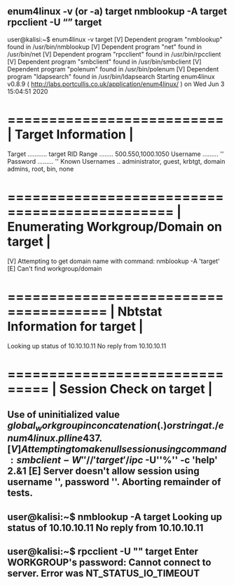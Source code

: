 enum4linux -v (or -a) target
nmblookup -A target
rpcclient -U “” target
---
user@kalisi:~$ enum4linux -v target
[V] Dependent program "nmblookup" found in /usr/bin/nmblookup
[V] Dependent program "net" found in /usr/bin/net
[V] Dependent program "rpcclient" found in /usr/bin/rpcclient
[V] Dependent program "smbclient" found in /usr/bin/smbclient
[V] Dependent program "polenum" found in /usr/bin/polenum
[V] Dependent program "ldapsearch" found in /usr/bin/ldapsearch
Starting enum4linux v0.8.9 ( <http://labs.portcullis.co.uk/application/enum4linux/> ) on Wed Jun  3 15:04:51 2020

 ========================== 
|    Target Information    |
 ========================== 
Target ........... target
RID Range ........ 500.550,1000.1050
Username ......... ''
Password ......... ''
Known Usernames .. administrator, guest, krbtgt, domain admins, root, bin, none


 ============================================== 
|    Enumerating Workgroup/Domain on target    |
 ============================================== 
[V] Attempting to get domain name with command: nmblookup -A 'target'
[E] Can't find workgroup/domain


 ====================================== 
|    Nbtstat Information for target    |
 ====================================== 
Looking up status of 10.10.10.11
No reply from 10.10.10.11

 =============================== 
|    Session Check on target    |
 =============================== 
Use of uninitialized value $global_workgroup in concatenation (.) or string at ./enum4linux.pl line 437.
[V] Attempting to make null session using command: smbclient -W '' //'target'/ipc$ -U''%'' -c 'help' 2.&1
[E] Server doesn't allow session using username '', password ''.  Aborting remainder of tests.
---
user@kalisi:~$ nmblookup -A target
Looking up status of 10.10.10.11
No reply from 10.10.10.11
---
user@kalisi:~$ rpcclient -U "" target
Enter WORKGROUP\'s password: 
Cannot connect to server.  Error was NT_STATUS_IO_TIMEOUT
---

